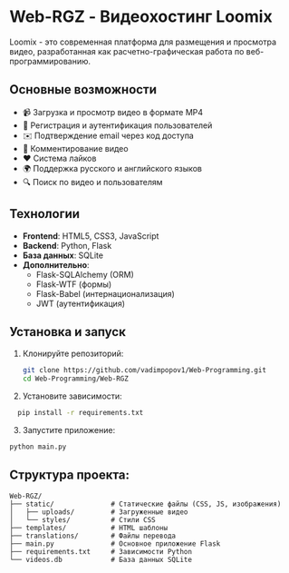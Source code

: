 # Web-RGZ - Видеохостинг Loomix

Loomix - это современная платформа для размещения и просмотра видео, разработанная как расчетно-графическая работа по веб-программированию.

## Основные возможности

- 📹 Загрузка и просмотр видео в формате MP4
- 🔐 Регистрация и аутентификация пользователей
- ✉️ Подтверждение email через код доступа
- 💬 Комментирование видео
- ❤️ Система лайков
- 🌍 Поддержка русского и английского языков
- 🔍 Поиск по видео и пользователям

## Технологии

- **Frontend**: HTML5, CSS3, JavaScript
- **Backend**: Python, Flask
- **База данных**: SQLite
- **Дополнительно**: 
  - Flask-SQLAlchemy (ORM)
  - Flask-WTF (формы)
  - Flask-Babel (интернационализация)
  - JWT (аутентификация)

## Установка и запуск

1. Клонируйте репозиторий:
   ```bash
   git clone https://github.com/vadimpopov1/Web-Programming.git
   cd Web-Programming/Web-RGZ
   ```
2. Установите зависимости:
```bash
  pip install -r requirements.txt
  ```
3. Запустите приложение:
  ```bash
  python main.py
  ```
## Структура проекта:
    Web-RGZ/
    ├── static/              # Статические файлы (CSS, JS, изображения)
    │   ├── uploads/         # Загруженные видео
    │   └── styles/          # Стили CSS
    ├── templates/           # HTML шаблоны
    ├── translations/        # Файлы перевода
    ├── main.py              # Основное приложение Flask
    ├── requirements.txt     # Зависимости Python
    └── videos.db            # База данных SQLite
